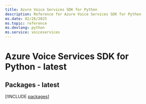 ```yaml
---
title: Azure Voice Services SDK for Python
description: Reference for Azure Voice Services SDK for Python
ms.date: 02/26/2025
ms.topic: reference
ms.devlang: python
ms.service: voiceservices
---
```

# Azure Voice Services SDK for Python - latest
## Packages - latest
[!INCLUDE [packages](voice-services-index.md)]